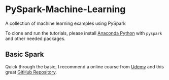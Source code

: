 # PySpark-Machine-Learning

A collection of machine learning examples using PySpark

To clone and run the tutorials, please install [Anaconda Python](https://anaconda.org/anaconda/python) with `pyspark` and other needed packages.

## Basic Spark

Quick through the basic, I recommend a online course from [Udemy](https://www.udemy.com/taming-big-data-with-apache-spark-hands-on/learn/v4/overview) and this great [GitHub Repository](https://github.com/MingChen0919/learning-apache-spark).